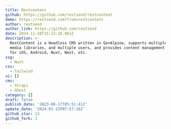```yaml
---
title: Restcontent
github: https://github.com/restsend/restcontent
demo: https://restsend.com?from=restcontent
author: restsend
author_link: https://github.com/restsend
date: 2024-11-28T15:23:16.961Z
description: >-
  RestContent is a Headless CMS written in Go+Alpine, supports multiple sites,
  media libraries, and multiple users, and provides content management services
  for iOS, Android, Nuxt, Next, etc.
ssg:
  - Nuxt
css:
  - Tailwind
ui: []
cms:
  - Strapi
  - Ghost
category: []
draft: false
publish_date: '2023-08-17T05:51:41Z'
update_date: '2024-01-23T07:57:26Z'
github_star: 13
github_fork: 1
---
```

